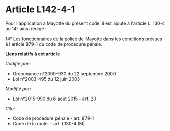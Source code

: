 # Article L142-4-1

Pour l'application à Mayotte du présent code, il est ajouté à l'article L. 130-4 un 14° ainsi rédigé : 

14° Les fonctionnaires de la police de Mayotte dans les conditions prévues à l'article 879-1 du code de procédure pénale.

**Liens relatifs à cet article**

_Codifié par_:

  - Ordonnance n°2000-930 du 22 septembre 2000
  - Loi n°2003-495 du 12 juin 2003

_Modifié par_:

  - Loi n°2015-990 du 6 août 2015 - art. 20

_Cite_:

  - Code de procédure pénale - art. 879-1
  - Code de la route. - art. L130-4 (M)
